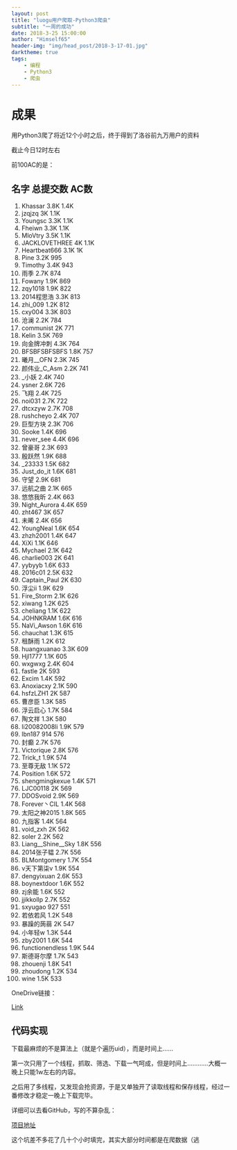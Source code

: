 ```yaml
---
layout: post
title: "luogu用户爬取-Python3爬虫"
subtitle: "一周的成功"
date: 2018-3-25 15:00:00
author: "Himself65"
header-img: "img/head_post/2018-3-17-01.jpg"
darktheme: true
tags: 
    - 编程
    - Python3
    - 爬虫
---
```

# 成果

用Python3爬了将近12个小时之后，终于得到了洛谷前九万用户的资料

截止今日12时左右

前100AC的是：

## 名字	  总提交数   AC数

1.	Khassar	3.8K	1.4K
2.	jzqjzq	3K	1.1K
3.	Youngsc	3.3K	1.1K
4.	Fheiwn	3.3K	1.1K
5.	MloVtry	3.5K	1.1K
6.	JACKLOVETHREE	4K	1.1K
7.	Heartbeat666	3.1K	1K
8.	Pine	3.2K	995
9.	Timothy	3.4K	943
10.	雨季	2.7K	874
11.	Fowany	1.9K	869
12.	zqy1018	1.9K	822
13.	2014程思浩	3.3K	813
14.	zhi_009	1.2K	812
15.	cxy004	3.3K	803
16.	沧澜	2.2K	784
17.	communist	2K	771
18.	Kelin	3.5K	769
19.	向金牌冲刺	4.3K	764
20.	BFSBFSBFSBFS	1.8K	757
21.	曦月__OFN	2.3K	745
22.	颜伟业_C_Asm	2.2K	741
23.	_小妖	2.4K	740
24.	ysner	2.6K	726
25.	飞翔	2.4K	725
26.	noi031	2.7K	722
27.	dtcxzyw	2.7K	708
28.	rushcheyo	2.4K	707
29.	巨型方块	2.3K	706
30.	Sooke	1.4K	696
31.	never_see	4.4K	696
32.	曾豪哥	2.3K	693
33.	殷跃然	1.9K	688
34.	_23333	1.5K	682
35.	Just_do_it	1.6K	681
36.	守望	2.9K	681
37.	远航之曲	2.1K	665
38.	悠悠我昕	2.4K	663
39.	Night_Aurora	4.4K	659
40.	zht467	3K	657
41.	未晞	2.4K	656
42.	YoungNeal	1.6K	654
43.	zhzh2001	1.4K	647
44.	XiXi	1.1K	646
45.	Mychael	2.1K	642
46.	charlie003	2K	641
47.	yybyyb	1.6K	633
48.	2016c01	2.5K	632
49.	Captain_Paul	2K	630
50.	浮尘ii	1.9K	629
51.	Fire_Storm	2.1K	626
52.	xiwang	1.2K	625
53.	cheliang	1.1K	622
54.	JOHNKRAM	1.6K	616
55.	NaVi_Awson	1.6K	616
56.	chauchat	1.3K	615
57.	租酥雨	1.2K	612
58.	huangxuanao	3.3K	609
59.	Hjl1777	1.1K	605
60.	wxgwxg	2.4K	604
61.	fastle	2K	593
62.	Excim	1.4K	592
63.	Anoxiacxy	2.1K	590
64.	hsfzLZH1	2K	587
65.	曹彦臣	1.3K	585
66.	浮云启心	1.7K	584
67.	陶文祥	1.3K	580
68.	li20082008li	1.9K	579
69.	lbn187	914	576
70.	封癫	2.7K	576
71.	Victorique	2.8K	576
72.	Trick_t	1.9K	574
73.	至尊无敌	1.1K	572
74.	Position	1.6K	572
75.	shengmingkexue	1.4K	571
76.	LJC00118	2K	569
77.	DDOSvoid	2.9K	569
78.	Forever丶CIL	1.4K	568
79.	太阳之神2015	1.8K	565
80.	九指客	1.4K	564
81.	void_zxh	2K	562
82.	soler	2.2K	562
83.	Liang__Shine__Sky	1.8K	556
84.	2014张子韫	2.7K	556
85.	BLMontgomery	1.7K	554
86.	v天下第柒v	1.9K	554
87.	dengyixuan	2.6K	553
88.	boynextdoor	1.6K	552
89.	zj余能	1.6K	552
90.	jjikkollp	2.7K	552
91.	sxyugao	927	551
92.	若依若风	1.2K	548
93.	暴躁的蒟蒻	2K	547
94. 小年轻w	1.3K	544
95.	zby2001	1.6K	544
96.	functionendless	1.9K	544
97.	斯德哥尔摩	1.7K	543
98.	zhouenji	1.8K	541
99.	zhoudong	1.2K	534
100. wine	1.5K	533

OneDrive链接：

[Link](https://1drv.ms/x/s!AkamOYfLSizOuiKzj3dhipNdZBqN)

## 代码实现

下载最麻烦的不是算法上（就是个遍历uid），而是时间上……

第一次只用了一个线程，抓取、筛选、下载一气呵成，但是时间上…………大概一晚上只能1w左右的内容。

之后用了多线程，又发现会抢资源，于是又单独开了读取线程和保存线程，经过一番修改才稳定一晚上下载完毕。

详细可以去看GitHub，写的不算杂乱：

[项目地址](https://github.com/Himself65/LuoguCrawler)

这个坑差不多花了几十个小时填完，其实大部分时间都是在爬数据（逃